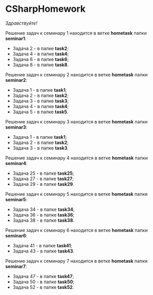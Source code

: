 # CSharpHomework

*Здравствуйте!*

Решение задач к семинару 1 находится в ветке **hometask** папки **seminar1**:
* Задача 2 - в папке **task2**;
* Задача 4 - в папке **task4**;
* Задача 6 - в папке **task6**;
* Задача 8 - в папке **task8**.

Решение задач к семинару 2 находится в ветке **hometask** папки **seminar2**:
* Задача 1 - в папке **task1**;
* Задача 2 - в папке **task2**;
* Задача 3 - в папке **task3**;
* Задача 4 - в папке **task4**;
* Задача 5 - в папке **task5**.

Решение задач к семинару 3 находится в ветке **hometask** папки **seminar3**:
* Задача 1 - в папке **task1**;
* Задача 2 - в папке **task2**;
* Задача 3 - в папке **task3**.

Решение задач к семинару 4 находится в ветке **hometask** папки **seminar4**:
* Задача 25 - в папке **task25**;
* Задача 27 - в папке **task27**;
* Задача 29 - в папке **task29**.

Решение задач к семинару 5 находится в ветке **hometask** папки **seminar5**:
* Задача 34 - в папке **task34**;
* Задача 36 - в папке **task36**;
* Задача 38 - в папке **task38**.

Решение задач к семинару 6 находится в ветке **hometask** папки **seminar6**:
* Задача 41 - в папке **task41**;
* Задача 43 - в папке **task43**.

Решение задач к семинару 7 находится в ветке **hometask** папки **seminar7**:
* Задача 47 - в папке **task47**;
* Задача 50 - в папке **task50**;
* Задача 52 - в папке **task52**.